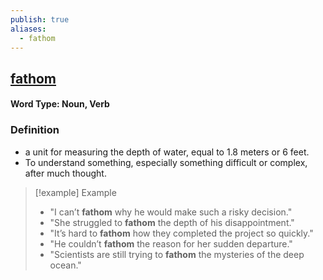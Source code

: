 ```yaml
---
publish: true
aliases:
  - fathom
---
```


## [fathom](https://dictionary.cambridge.org/dictionary/english/fathom)
#### Word Type: Noun, Verb
### Definition
- a unit for measuring the depth of water, equal to 1.8 meters or 6 feet.
- To understand something, especially something difficult or complex, after much thought.

> [!example] Example
> 
> - "I can’t **fathom** why he would make such a risky decision."
> - "She struggled to **fathom** the depth of his disappointment."
> - "It’s hard to **fathom** how they completed the project so quickly."
> - "He couldn’t **fathom** the reason for her sudden departure."
> - "Scientists are still trying to **fathom** the mysteries of the deep ocean."

